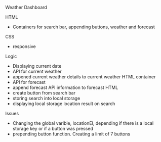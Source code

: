 Weather Dashboard

HTML

- Containers for search bar, appending buttons, weather and forecast

CSS

- responsive

Logic

- Displaying current date
- API for current weather
- appened current weather details to current weather HTML container
- API for forecast
- append forecast API information to forecast HTML
- create button from search bar
- storing search into local storage
- displaying local storage location result on search

Issues

- Changing the global varible, locationEl, depending if there is a local storage key or if a button was pressed
- prepending button function. Creating a limit of 7 buttons 
 


